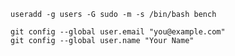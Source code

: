     useradd -g users -G sudo -m -s /bin/bash bench

    git config --global user.email "you@example.com"
    git config --global user.name "Your Name"

